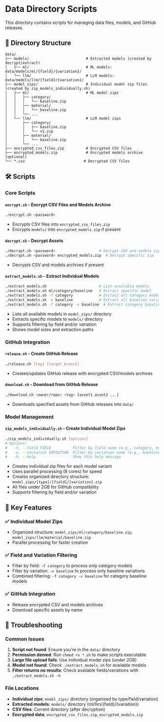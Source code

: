 # Data Directory Scripts

This directory contains scripts for managing data files, models, and GitHub releases.

## 📁 Directory Structure

```
data/
├── models/                          # Extracted models (created by decrypt/extract)
│   ├── ml/                          # ML models: data/models/ml/{field}/{variation}/
│   └── llm/                         # LLM models: data/models/llm/{field}/{variation}/
├── model_zips/                      # Individual model zip files (created by zip_models_individually.sh)
│   ├── ml/                          # ML model zips
│   │   ├── category/
│   │   │   └── baseline.zip
│   │   ├── material/
│   │   │   └── baseline.zip
│   │   └── ...
│   └── llm/                         # LLM model zips
│       ├── category/
│       │   ├── baseline.zip
│       │   └── v1.zip
│       ├── material/
│       │   └── baseline.zip
│       └── ...
├── encrypted_csv_files.zip          # Encrypted CSV files
├── encrypted_models.zip             # Encrypted models archive (optional)
└── *.csv                           # Decrypted CSV files
```

## 🛠️ Scripts

### Core Scripts

#### `encrypt.sh` - Encrypt CSV Files and Models Archive
```bash
./encrypt.sh <password>
```
- Encrypts CSV files into `encrypted_csv_files.zip`
- Encrypts `models/` into `encrypted_models.zip` if present

#### `decrypt.sh` - Decrypt Assets
```bash
./decrypt.sh <password>                    # Decrypt CSV and models zips if present
./decrypt.sh <password> encrypted_models.zip  # Decrypt specific zip
```
- Decrypts CSV and models archives if present

#### `extract_models.sh` - Extract Individual Models
```bash
./extract_models.sh                        # List available models
./extract_models.sh ml/category/baseline   # Extract specific model
./extract_models.sh -f category            # Extract all category models
./extract_models.sh -v baseline            # Extract all baseline variations
./extract_models.sh -f category -v baseline  # Extract category baseline models
```
- Lists all available models in `model_zips/` directory
- Extracts specific models to `models/` directory
- Supports filtering by field and/or variation
- Shows model sizes and extraction paths

### GitHub Integration

#### `release.sh` - Create GitHub Release
```bash
./release.sh [tag] [target_branch]
```
- Creates/updates GitHub release with encrypted CSV/models archives

#### `download.sh` - Download from GitHub Release
```bash
./download.sh <owner/repo> <tag> [asset1 asset2 ...]
```
- Downloads specified assets from GitHub releases into `data/`

### Model Management

#### `zip_models_individually.sh` - Create Individual Model Zips
```bash
./zip_models_individually.sh [options]
# Options:
#   -f, --field FIELD          Filter by field name (e.g., category, material)
#   -v, --variation VARIATION  Filter by variation name (e.g., baseline, v1)
#   -h, --help                 Show this help message
```
- Creates individual zip files for each model variant
- Uses parallel processing (8 cores) for speed
- Creates organized directory structure: `model_zips/[type]/[field]/[variation].zip`
- All files under 2GB for GitHub compatibility
- Supports filtering by field and/or variation

## 🎯 Key Features

### ✅ Individual Model Zips
- Organized structure: `model_zips/ml/category/baseline.zip`, `model_zips/llm/material/baseline.zip`
- Parallel processing for faster creation

### ✅ Field and Variation Filtering
- Filter by field: `-f category` to process only category models
- Filter by variation: `-v baseline` to process only baseline variations
- Combined filtering: `-f category -v baseline` for category baseline models

### ✅ GitHub Integration
- Release encrypted CSV and models archives
- Download specific assets by name

## 🔧 Troubleshooting

### Common Issues
1. **Script not found**: Ensure you're in the `data/` directory
2. **Permission denied**: Run `chmod +x *.sh` to make scripts executable
3. **Large file upload fails**: Use individual model zips (under 2GB)
4. **Model not found**: Check `./extract_models.sh` for available models
5. **Filter returns no results**: Check available fields/variations with `./extract_models.sh -h`

### File Locations
- **Individual zips**: `model_zips/` directory (organized by type/field/variation)
- **Extracted models**: `models/` directory (ml/llm/{field}/{variation})
- **CSV files**: Current directory (after decryption)
- **Encrypted data**: `encrypted_csv_files.zip`, `encrypted_models.zip`

